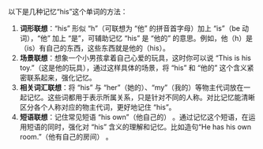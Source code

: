 以下是几种记忆“his”这个单词的方法：
1. **词形联想**：“his” 形似 “h”（可联想为 “他” 的拼音首字母）加上 “is”（be 动词），“他” 加上 “是”，可辅助记忆 “his” 是 “他的” 的意思。例如，他（h）是（is）有自己的东西，这些东西就是他的（his）。
2. **场景联想**：想象一个小男孩拿着自己心爱的玩具，这时你可以说 “This is his toy.”（这是他的玩具），通过这样具体的场景，将 “his” 和 “他的” 这个含义紧密联系起来，强化记忆。
3. **相关词汇联想**：将 “his” 与 “her”（她的）、“my”（我的）等物主代词放在一起记忆。这些词都用于表示所属关系，只是针对不同的人称。对比记忆能清晰区分各个人称对应的物主代词，更好地记住 “his”。 
4. **短语联想**：记住常见短语 “his own”（他自己的） 。通过记忆这个短语，在运用短语的同时，强化对 “his” 含义的理解和记忆。比如造句“He has his own room.”（他有自己的房间） 。 